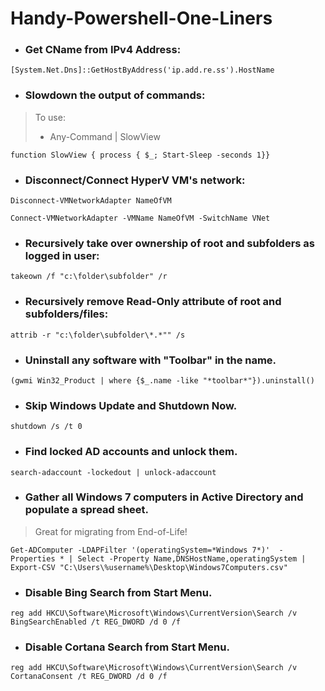 # Handy-Powershell-One-Liners


* ### Get CName from IPv4 Address:
```
[System.Net.Dns]::GetHostByAddress('ip.add.re.ss').HostName
```

* ### Slowdown the output of commands:
> To use:
> - Any-Command | SlowView
```
function SlowView { process { $_; Start-Sleep -seconds 1}}
```

* ### Disconnect/Connect HyperV VM's network:
```
Disconnect-VMNetworkAdapter NameOfVM
```
```
Connect-VMNetworkAdapter -VMName NameOfVM -SwitchName VNet
```

* ### Recursively take over ownership of root and subfolders as logged in user:
```
takeown /f "c:\folder\subfolder" /r
```

* ### Recursively remove Read-Only attribute of root and subfolders/files:
```
attrib -r "c:\folder\subfolder\*.*"" /s
```

* ### Uninstall any software with "Toolbar" in the name.
```
(gwmi Win32_Product | where {$_.name -like "*toolbar*"}).uninstall()
```

* ### Skip Windows Update and Shutdown Now.
```
shutdown /s /t 0
```

* ### Find locked AD accounts and unlock them.
```
search-adaccount -lockedout | unlock-adaccount
```

* ### Gather all Windows 7 computers in Active Directory and populate a spread sheet.
> Great for migrating from End-of-Life!
```
Get-ADComputer -LDAPFilter '(operatingSystem=*Windows 7*)'  -Properties * | Select -Property Name,DNSHostName,operatingSystem | Export-CSV "C:\Users\%username%\Desktop\Windows7Computers.csv"
```

* ### Disable Bing Search from Start Menu.
```
reg add HKCU\Software\Microsoft\Windows\CurrentVersion\Search /v BingSearchEnabled /t REG_DWORD /d 0 /f
```

* ### Disable Cortana Search from Start Menu.
```
reg add HKCU\Software\Microsoft\Windows\CurrentVersion\Search /v CortanaConsent /t REG_DWORD /d 0 /f
```
